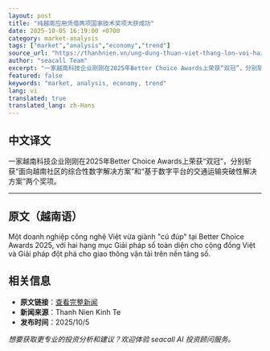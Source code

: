```yaml
---
layout: post
title: "纯越南应用凭借两项国家技术奖项大获成功"
date: 2025-10-05 16:19:00 +0700
category: market-analysis
tags: ["market","analysis","economy","trend"]
source_url: "https://thanhnien.vn/ung-dung-thuan-viet-thang-lon-voi-hai-giai-thuong-cong-nghe-quoc-gia-185251005091455488.htm"
author: "seacall Team"
excerpt: "一家越南科技企业刚刚在2025年Better Choice Awards上荣获“双冠”，分别斩获“面向越南社区的综合性数字解决方案”和“基于数字平台的交通运输突破性解决方案”两个奖项。..."
featured: false
keywords: "market, analysis, economy, trend"
lang: vi
translated: true
translated_lang: zh-Hans
---
```


## 中文译文

一家越南科技企业刚刚在2025年Better Choice Awards上荣获“双冠”，分别斩获“面向越南社区的综合性数字解决方案”和“基于数字平台的交通运输突破性解决方案”两个奖项。

---

## 原文（越南语）

Một doanh nghiệp c&ocirc;ng nghệ Việt vừa gi&agrave;nh "c&uacute; đ&uacute;p" tại Better Choice Awards 2025, với hai hạng mục Giải ph&aacute;p số to&agrave;n diện cho cộng đồng Việt v&agrave; Giải ph&aacute;p đột ph&aacute; cho giao th&ocirc;ng vận tải tr&ecirc;n nền tảng số.

## 相关信息

- **原文链接**：[查看完整新闻](https://thanhnien.vn/ung-dung-thuan-viet-thang-lon-voi-hai-giai-thuong-cong-nghe-quoc-gia-185251005091455488.htm)
- **新闻来源**：Thanh Nien Kinh Te
- **发布时间**：2025/10/5

*想要获取更专业的投资分析和建议？欢迎体验 seacall AI 投资顾问服务。*